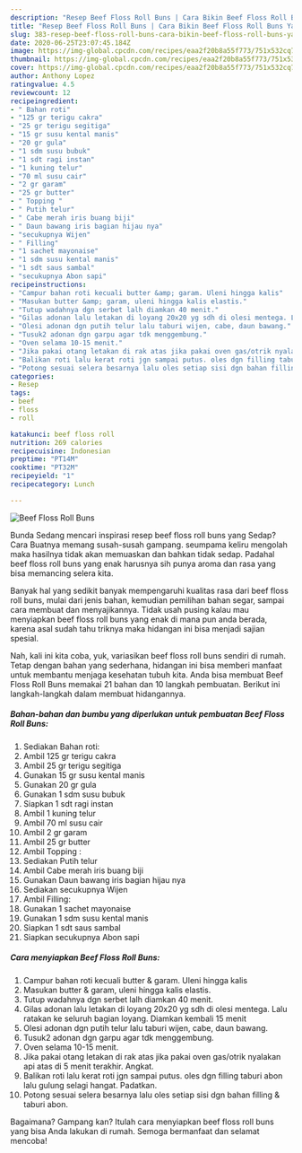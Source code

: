 ```yaml
---
description: "Resep Beef Floss Roll Buns | Cara Bikin Beef Floss Roll Buns Yang Enak dan Simpel"
title: "Resep Beef Floss Roll Buns | Cara Bikin Beef Floss Roll Buns Yang Enak dan Simpel"
slug: 383-resep-beef-floss-roll-buns-cara-bikin-beef-floss-roll-buns-yang-enak-dan-simpel
date: 2020-06-25T23:07:45.184Z
image: https://img-global.cpcdn.com/recipes/eaa2f20b8a55f773/751x532cq70/beef-floss-roll-buns-foto-resep-utama.jpg
thumbnail: https://img-global.cpcdn.com/recipes/eaa2f20b8a55f773/751x532cq70/beef-floss-roll-buns-foto-resep-utama.jpg
cover: https://img-global.cpcdn.com/recipes/eaa2f20b8a55f773/751x532cq70/beef-floss-roll-buns-foto-resep-utama.jpg
author: Anthony Lopez
ratingvalue: 4.5
reviewcount: 12
recipeingredient:
- " Bahan roti"
- "125 gr terigu cakra"
- "25 gr terigu segitiga"
- "15 gr susu kental manis"
- "20 gr gula"
- "1 sdm susu bubuk"
- "1 sdt ragi instan"
- "1 kuning telur"
- "70 ml susu cair"
- "2 gr garam"
- "25 gr butter"
- " Topping "
- " Putih telur"
- " Cabe merah iris buang biji"
- " Daun bawang iris bagian hijau nya"
- "secukupnya Wijen"
- " Filling"
- "1 sachet mayonaise"
- "1 sdm susu kental manis"
- "1 sdt saus sambal"
- "secukupnya Abon sapi"
recipeinstructions:
- "Campur bahan roti kecuali butter &amp; garam. Uleni hingga kalis"
- "Masukan butter &amp; garam, uleni hingga kalis elastis."
- "Tutup wadahnya dgn serbet lalh diamkan 40 menit."
- "Gilas adonan lalu letakan di loyang 20x20 yg sdh di olesi mentega. Lalu ratakan ke seluruh bagian loyang. Diamkan kembali 15 menit"
- "Olesi adonan dgn putih telur lalu taburi wijen, cabe, daun bawang."
- "Tusuk2 adonan dgn garpu agar tdk menggembung."
- "Oven selama 10-15 menit."
- "Jika pakai otang letakan di rak atas jika pakai oven gas/otrik nyalakan api atas di 5 menit terakhir. Angkat."
- "Balikan roti lalu kerat roti jgn sampai putus. oles dgn filling taburi abon lalu gulung selagi hangat. Padatkan."
- "Potong sesuai selera besarnya lalu oles setiap sisi dgn bahan filling &amp; taburi abon."
categories:
- Resep
tags:
- beef
- floss
- roll

katakunci: beef floss roll 
nutrition: 269 calories
recipecuisine: Indonesian
preptime: "PT14M"
cooktime: "PT32M"
recipeyield: "1"
recipecategory: Lunch

---
```



![Beef Floss Roll Buns](https://img-global.cpcdn.com/recipes/eaa2f20b8a55f773/751x532cq70/beef-floss-roll-buns-foto-resep-utama.jpg)

Bunda Sedang mencari inspirasi resep beef floss roll buns yang Sedap? Cara Buatnya memang susah-susah gampang. seumpama keliru mengolah maka hasilnya tidak akan memuaskan dan bahkan tidak sedap. Padahal beef floss roll buns yang enak harusnya sih punya aroma dan rasa yang bisa memancing selera kita.

Banyak hal yang sedikit banyak mempengaruhi kualitas rasa dari beef floss roll buns, mulai dari jenis bahan, kemudian pemilihan bahan segar, sampai cara membuat dan menyajikannya. Tidak usah pusing kalau mau menyiapkan beef floss roll buns yang enak di mana pun anda berada, karena asal sudah tahu triknya maka hidangan ini bisa menjadi sajian spesial.




Nah, kali ini kita coba, yuk, variasikan beef floss roll buns sendiri di rumah. Tetap dengan bahan yang sederhana, hidangan ini bisa memberi manfaat untuk membantu menjaga kesehatan tubuh kita. Anda bisa membuat Beef Floss Roll Buns memakai 21 bahan dan 10 langkah pembuatan. Berikut ini langkah-langkah dalam membuat hidangannya.

<!--inarticleads1-->

##### Bahan-bahan dan bumbu yang diperlukan untuk pembuatan Beef Floss Roll Buns:

1. Sediakan  Bahan roti:
1. Ambil 125 gr terigu cakra
1. Ambil 25 gr terigu segitiga
1. Gunakan 15 gr susu kental manis
1. Gunakan 20 gr gula
1. Gunakan 1 sdm susu bubuk
1. Siapkan 1 sdt ragi instan
1. Ambil 1 kuning telur
1. Ambil 70 ml susu cair
1. Ambil 2 gr garam
1. Ambil 25 gr butter
1. Ambil  Topping :
1. Sediakan  Putih telur
1. Ambil  Cabe merah iris buang biji
1. Gunakan  Daun bawang iris bagian hijau nya
1. Sediakan secukupnya Wijen
1. Ambil  Filling:
1. Gunakan 1 sachet mayonaise
1. Gunakan 1 sdm susu kental manis
1. Siapkan 1 sdt saus sambal
1. Siapkan secukupnya Abon sapi




<!--inarticleads2-->

##### Cara menyiapkan Beef Floss Roll Buns:

1. Campur bahan roti kecuali butter &amp; garam. Uleni hingga kalis
1. Masukan butter &amp; garam, uleni hingga kalis elastis.
1. Tutup wadahnya dgn serbet lalh diamkan 40 menit.
1. Gilas adonan lalu letakan di loyang 20x20 yg sdh di olesi mentega. Lalu ratakan ke seluruh bagian loyang. Diamkan kembali 15 menit
1. Olesi adonan dgn putih telur lalu taburi wijen, cabe, daun bawang.
1. Tusuk2 adonan dgn garpu agar tdk menggembung.
1. Oven selama 10-15 menit.
1. Jika pakai otang letakan di rak atas jika pakai oven gas/otrik nyalakan api atas di 5 menit terakhir. Angkat.
1. Balikan roti lalu kerat roti jgn sampai putus. oles dgn filling taburi abon lalu gulung selagi hangat. Padatkan.
1. Potong sesuai selera besarnya lalu oles setiap sisi dgn bahan filling &amp; taburi abon.




Bagaimana? Gampang kan? Itulah cara menyiapkan beef floss roll buns yang bisa Anda lakukan di rumah. Semoga bermanfaat dan selamat mencoba!
